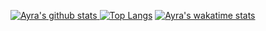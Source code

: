 [![Ayra's github stats](https://github-readme-stats.vercel.app/api?username=AyraHikari&count_private=true&show_icons=true&hide_border=true) ![Top Langs](https://github-readme-stats.vercel.app/api/top-langs/?username=AyraHikari&langs_count=8&layout=compact&hide_border=true)](https://github.com/AyraHikari)
[![Ayra's wakatime stats](https://github-readme-stats.vercel.app/api/wakatime?username=AyraHikari&custom_title=Ayra's%20Week%20Stats)](https://wakatime.com/@AyraHikari)
